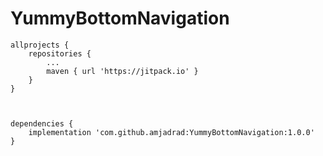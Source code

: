 # YummyBottomNavigation

```
allprojects {
	repositories {
		...
		maven { url 'https://jitpack.io' }
	}
}



dependencies {
	implementation 'com.github.amjadrad:YummyBottomNavigation:1.0.0'
}
  
  
```
